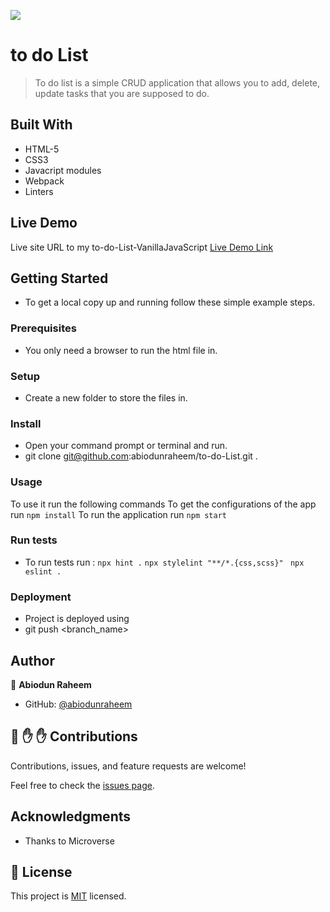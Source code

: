 ![](https://img.shields.io/badge/Microverse-blueviolet)

# to do List

> To do list is a simple CRUD application that allows you to add, delete, update tasks that you are supposed to do.

## Built With

- HTML-5
- CSS3
- Javacript modules
- Webpack
- Linters

## Live Demo

Live site URL to my to-do-List-VanillaJavaScript
[Live Demo Link](https://abiodunraheem.github.io/To-Do-List-Peer-To-Peer-Code-Review/)

## Getting Started

- To get a local copy up and running follow these simple example steps.

### Prerequisites

- You only need a browser to run the html file in.

### Setup

- Create a new folder to store the files in.

### Install

- Open your command prompt or terminal and run.
- git clone git@github.com:abiodunraheem/to-do-List.git .

### Usage

To use it run the following commands
To get the configurations of the app run `npm install`
To run the application run `npm start`

### Run tests

- To run tests run :
  `npx hint .`
  `npx stylelint "**/*.{css,scss}"`
  ` npx eslint .`

### Deployment

- Project is deployed using
- git push <branch_name>

## Author

👤 **Abiodun Raheem**

- GitHub: [@abiodunraheem](https://github.com/abiodunraheem)

## 🤝 :raised_hand: :raised_hand: Contributions

Contributions, issues, and feature requests are welcome!

Feel free to check the [issues page](https://github.com/abiodunraheem/To-Do-List-Peer-To-Peer-Code-Review).

## Acknowledgments

- Thanks to Microverse

## 📝 License

This project is [MIT](LICENSE) licensed.
